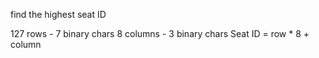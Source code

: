 find the highest seat ID

127 rows - 7 binary chars
8 columns - 3 binary chars
Seat ID = row * 8 + column


